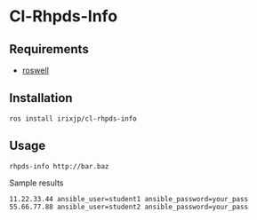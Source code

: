 # Cl-Rhpds-Info

## Requirements

- [roswell](https://github.com/roswell/roswell)


## Installation

```
ros install irixjp/cl-rhpds-info
```


## Usage

```
rhpds-info http://bar.baz
```

Sample results

```
11.22.33.44 ansible_user=student1 ansible_password=your_pass
55.66.77.88 ansible_user=student2 ansible_password=your_pass
```
